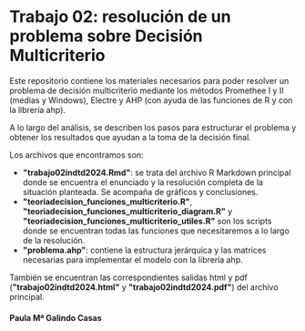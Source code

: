 # Trabajo 02: resolución de un problema sobre Decisión Multicriterio

Este repositorio contiene los materiales necesarios para poder resolver un problema de decisión multicriterio mediante los métodos Promethee I y II (medias y Windows), Electre y AHP (con ayuda de las funciones de R y con la librería ahp). 

A lo largo del análisis, se describen los pasos para estructurar el problema y obtener los resultados que ayudan a la toma de la decisión final.

Los archivos que encontramos son:
- **"trabajo02indtd2024.Rmd"**: se trata del archivo R Markdown principal donde se encuentra el enunciado y la resolución completa de la situación planteada. Se acompaña de gráficos y conclusiones.
- **"teoriadecision_funciones_multicriterio.R"**, **"teoriadecision_funciones_multicriterio_diagram.R"** y **"teoriadecision_funciones_multicriterio_utiles.R"** son los scripts donde se encuentran todas las funciones que necesitaremos a lo largo de la resolución.
- **"problema.ahp"**: contiene la estructura jerárquica y las matrices necesarias para implementar el modelo con la librería ahp.

También se encuentran las correspondientes salidas html y pdf (**"trabajo02indtd2024.html"** y **"trabajo02indtd2024.pdf"**) del archivo principal.

#### Paula Mª Galindo Casas
